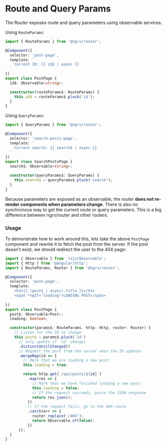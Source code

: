 # Route and Query Params
The Router exposes route and query parameters using observable services.

Using `RouteParams`:
```ts
import { RouteParams } from '@ngrx/router';

@Component({
  selector: 'post-page',
  template: `
    Current ID: {{ id$ | async }}
  `
})
export class PostPage {
  id$: Observable<string>;

  constructor(routeParams$: RouteParams) {
    this.id$ = routeParams$.pluck('id');
  }
}
```

Using `QueryParams`:
```ts
import { QueryParams } from '@ngrx/router';

@Component({
  selector: 'search-posts-page',
  template: `
    Current search: {{ search$ | async }}
  `
})
export class SearchPostsPage {
  search$: Observable<string>;

  constructor(queryParams$: QueryParams) {
    this.search$ = queryParams$.pluck('search');
  }
}
```

Because parameters are exposed as an observable, the router __does not re-render components when parameters change__. There is also no synchronous way to get the current route or query parameters. This is a big difference between ngrx/router and other routers.

### Usage
To demonstrate how to work around this, lets take the above `PostPage` component and rewrite it to fetch the post from the server. If the post doesn't exist, we should redirect the user to the 404 page:

```ts
import { Observable } from 'rxjs/Observable';
import { Http } from '@angular/http';
import { RouteParams, Router } from '@ngrx/router';

@Component({
  selector: 'post-page',
  template: `
    <h3>{{ (post$ | async).title }}</h3>
    <span *ngIf="loading">LOADING POST</span>
  `
})
export class PostPage {
  post$: Observable<Post>;
  loading: boolean;

  constructor(params$: RouteParams, http: Http, router: Router) {
    // Listen for the ID to change
    this.post$ = params$.pluck('id')
      // only update if `id` changes
      .distinctUntilChanged()
      // Request the post from the server when the ID updates
      .mergeMap(id => {
        // Mark that we are loading a new post:
        this.loading = true;

        return http.get(`/api/posts/${id}`)
          .map(res => {
            // Mark that we have finished loading a new post:
            this.loading = false;
            // If the request succeeds, parse the JSON response
            return res.json();
          })
          // If the request fails, go to the 404 route
          .catch(err => {
            router.replace('/404');
            return Observable.of(false);
          })
      });
  }
}
```
